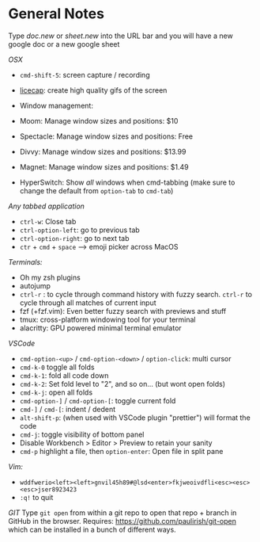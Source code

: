# General Notes

Type _doc.new_ or _sheet.new_ into the URL bar and you will have a new google doc or a new google sheet


*OSX*
- `cmd-shift-5`: screen capture / recording
- [licecap](https://www.cockos.com/licecap/): create high quality gifs of the screen

- Window management:
 - Moom: Manage window sizes and positions: $10
 - Spectacle: Manage window sizes and positions: Free
 - Divvy: Manage window sizes and positions: $13.99
 - Magnet: Manage window sizes and positions: $1.49
- HyperSwitch: Show _all_ windows when cmd-tabbing (make sure to change the default from `option-tab` to `cmd-tab`)

*Any tabbed application*
- `ctrl-w`: Close tab
- `ctrl-option-left`: go to previous tab
- `ctrl-option-right`: go to next tab
- `ctr` + `cmd` + `space` --> emoji picker across MacOS

*Terminals:*
- Oh my zsh plugins
 - autojump
- `ctrl-r` <type>: to cycle through command history with fuzzy search. `ctrl-r` to cycle through all matches of current input
- fzf (+fzf.vim): Even better fuzzy search with previews and stuff
- tmux: cross-platform windowing tool for your terminal
- alacritty: GPU powered minimal terminal emulator

*VSCode*
- `cmd-option-<up>` / `cmd-option-<down>` / `option-click`: multi cursor
- `cmd-k-0` toggle all folds
- `cmd-k-1`: fold all code down
- `cmd-k-2`: Set fold level to "2", and so on... (but wont open folds)
- `cmd-k-j`: open all folds
- `cmd-option-]` / `cmd-option-[`: toggle current fold
- `cmd-]` / `cmd-[`: indent / dedent
- `alt-shift-p`: (when used with VSCode plugin "prettier") will format the code
- `cmd-j`: toggle visibility of bottom panel
- Disable Workbench > Editor > Preview to retain your sanity
- `cmd-p` highlight a file, then `option-enter`: Open file in split pane

*Vim:*
- `wddfwerio<left><left>gnvil45h89#@lsd<enter>fkjweoivdfli<esc><esc><esc>jser8923423`
- `:q!` to quit

*GIT*
Type  `git open` from within a git repo to open that repo + branch in GitHub in the browser.
Requires: https://github.com/paulirish/git-open which can be installed in a bunch of different ways.
